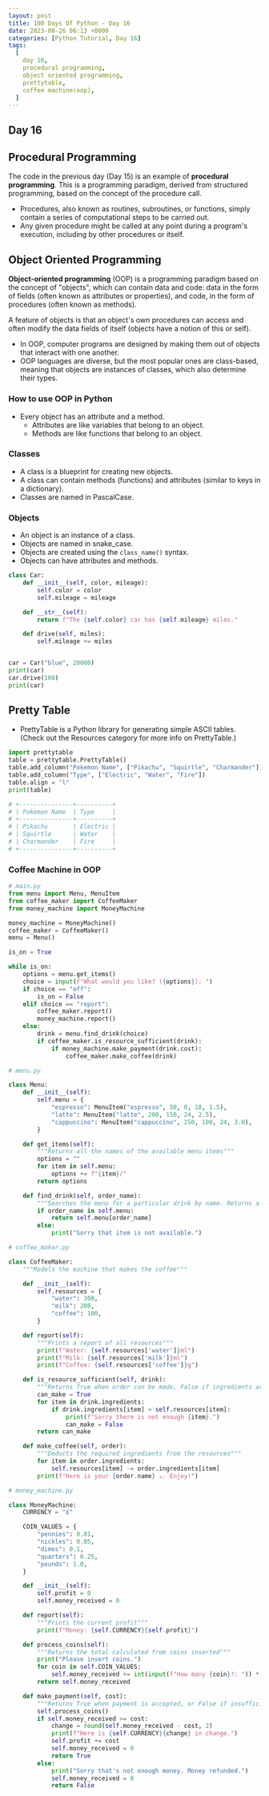```yaml
---
layout: post
title: 100 Days Of Python - Day 16
date: 2023-08-26 06:13 +0000
categories: [Python Tutorial, Day 16]
tags:
  [
    day 16,
    procedural programming,
    object oriented programming,
    prettytable,
    coffee machine(oop),
  ]
---
```


## Day 16

## Procedural Programming

The code in the previous day (Day 15) is an example of **procedural programming**.
This is a programming paradigm, derived from structured programming, based on the concept of the procedure call.

- Procedures, also known as routines, subroutines, or functions, simply contain a series of computational steps to be carried out.
- Any given procedure might be called at any point during a program's execution, including by other procedures or itself.

## Object Oriented Programming

**Object-oriented programming** (OOP) is a programming paradigm based on the concept of "objects", which can contain data and code: data in the form of fields (often known as attributes or properties), and code, in the form of procedures (often known as methods).

A feature of objects is that an object's own procedures can access and often modify the data fields of itself (objects have a notion of this or self).

- In OOP, computer programs are designed by making them out of objects that interact with one another.
- OOP languages are diverse, but the most popular ones are class-based, meaning that objects are instances of classes, which also determine their types.

### How to use OOP in Python

- Every object has an attribute and a method.
  - Attributes are like variables that belong to an object.
  - Methods are like functions that belong to an object.

### Classes

- A class is a blueprint for creating new objects.
- A class can contain methods (functions) and attributes (similar to keys in a dictionary).
- Classes are named in PascalCase.

### Objects

- An object is an instance of a class.
- Objects are named in snake_case.
- Objects are created using the `class_name()` syntax.
- Objects can have attributes and methods.

```python
class Car:
    def __init__(self, color, mileage):
        self.color = color
        self.mileage = mileage

    def __str__(self):
        return f"The {self.color} car has {self.mileage} miles."

    def drive(self, miles):
        self.mileage += miles


car = Car("blue", 20000)
print(car)
car.drive(100)
print(car)
```

## Pretty Table

- PrettyTable is a Python library for generating simple ASCII tables. (Check out the Resources category for more info on PrettyTable.)

```python
import prettytable
table = prettytable.PrettyTable()
table.add_column("Pokemon Name", ["Pikachu", "Squirtle", "Charmander"])
table.add_column("Type", ["Electric", "Water", "Fire"])
table.align = "l"
print(table)

# +---------------+----------+
# | Pokemon Name  | Type     |
# +---------------+----------+
# | Pikachu       | Electric |
# | Squirtle      | Water    |
# | Charmander    | Fire     |
# +---------------+----------+

```

### Coffee Machine in OOP

```python
# main.py
from menu import Menu, MenuItem
from coffee_maker import CoffeeMaker
from money_machine import MoneyMachine

money_machine = MoneyMachine()
coffee_maker = CoffeeMaker()
menu = Menu()

is_on = True

while is_on:
    options = menu.get_items()
    choice = input(f"What would you like? ({options}): ")
    if choice == "off":
        is_on = False
    elif choice == "report":
        coffee_maker.report()
        money_machine.report()
    else:
        drink = menu.find_drink(choice)
        if coffee_maker.is_resource_sufficient(drink):
            if money_machine.make_payment(drink.cost):
                coffee_maker.make_coffee(drink)

# menu.py

class Menu:
    def __init__(self):
        self.menu = {
            "espresso": MenuItem("espresso", 50, 0, 18, 1.5),
            "latte": MenuItem("latte", 200, 150, 24, 2.5),
            "cappuccino": MenuItem("cappuccino", 250, 100, 24, 3.0),
        }

    def get_items(self):
        """Returns all the names of the available menu items"""
        options = ""
        for item in self.menu:
            options += f"{item}/"
        return options

    def find_drink(self, order_name):
        """Searches the menu for a particular drink by name. Returns a MenuItem object if it exists, otherwise returns None"""
        if order_name in self.menu:
            return self.menu[order_name]
        else:
            print("Sorry that item is not available.")

# coffee_maker.py

class CoffeeMaker:
    """Models the machine that makes the coffee"""

    def __init__(self):
        self.resources = {
            "water": 300,
            "milk": 200,
            "coffee": 100,
        }

    def report(self):
        """Prints a report of all resources"""
        print(f"Water: {self.resources['water']}ml")
        print(f"Milk: {self.resources['milk']}ml")
        print(f"Coffee: {self.resources['coffee']}g")

    def is_resource_sufficient(self, drink):
        """Returns True when order can be made, False if ingredients are insufficient"""
        can_make = True
        for item in drink.ingredients:
            if drink.ingredients[item] > self.resources[item]:
                print(f"Sorry there is not enough {item}.")
                can_make = False
        return can_make

    def make_coffee(self, order):
        """Deducts the required ingredients from the resources"""
        for item in order.ingredients:
            self.resources[item] -= order.ingredients[item]
        print(f"Here is your {order.name} ☕️. Enjoy!")

# money_machine.py

class MoneyMachine:
    CURRENCY = "£"

    COIN_VALUES = {
        "pennies": 0.01,
        "nickles": 0.05,
        "dimes": 0.1,
        "quarters": 0.25,
        "pounds": 1.0,
    }

    def __init__(self):
        self.profit = 0
        self.money_received = 0

    def report(self):
        """Prints the current profit"""
        print(f"Money: {self.CURRENCY}{self.profit}")

    def process_coins(self):
        """Returns the total calculated from coins inserted"""
        print("Please insert coins.")
        for coin in self.COIN_VALUES:
            self.money_received += int(input(f"How many {coin}?: ")) * self.COIN_VALUES[coin]
        return self.money_received

    def make_payment(self, cost):
        """Returns True when payment is accepted, or False if insufficient"""
        self.process_coins()
        if self.money_received >= cost:
            change = round(self.money_received - cost, 2)
            print(f"Here is {self.CURRENCY}{change} in change.")
            self.profit += cost
            self.money_received = 0
            return True
        else:
            print("Sorry that's not enough money. Money refunded.")
            self.money_received = 0
            return False


```
